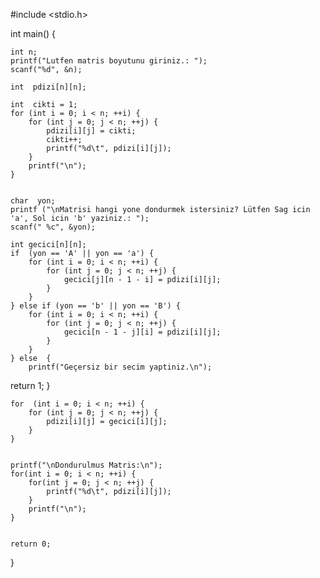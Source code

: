 #include <stdio.h>

int  main() {

    int n;
    printf("Lutfen matris boyutunu giriniz.: ");
    scanf("%d", &n);

    int  pdizi[n][n];

    int  cikti = 1;
    for (int i = 0; i < n; ++i) {
        for (int j = 0; j < n; ++j) {
            pdizi[i][j] = cikti;
            cikti++;
            printf("%d\t", pdizi[i][j]);
        }
        printf("\n");
    }

 
    char  yon;
    printf ("\nMatrisi hangi yone dondurmek istersiniz? Lütfen Sag icin 'a', Sol icin 'b' yaziniz.: ");
    scanf(" %c", &yon);

    int gecici[n][n];
    if  (yon == 'A' || yon == 'a') {  
        for (int i = 0; i < n; ++i) {
            for (int j = 0; j < n; ++j) {
                gecici[j][n - 1 - i] = pdizi[i][j];
            }
        }
    } else if (yon == 'b' || yon == 'B') { 
        for (int i = 0; i < n; ++i) {
            for (int j = 0; j < n; ++j) {
                gecici[n - 1 - j][i] = pdizi[i][j];
            }
        }
    } else  {
        printf("Geçersiz bir secim yaptiniz.\n");

return 1;    }

    for  (int i = 0; i < n; ++i) {
        for (int j = 0; j < n; ++j) {
            pdizi[i][j] = gecici[i][j];
        }
    }


    printf("\nDondurulmus Matris:\n");
    for(int i = 0; i < n; ++i) {
        for(int j = 0; j < n; ++j) {
            printf("%d\t", pdizi[i][j]);
        }
        printf("\n");
    }


    return 0;
    
}

